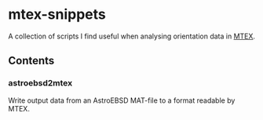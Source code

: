 # mtex-snippets

A collection of scripts I find useful when analysing orientation data in [MTEX](https://mtex-toolbox.github.io/).

## Contents

### astroebsd2mtex

Write output data from an AstroEBSD MAT-file to a format readable by MTEX.
